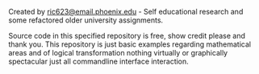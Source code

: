 Created by ric623@email.phoenix.edu - Self educational 
research and some refactored older university 
assignments.

Source code in this specified repository is free, 
show credit please and thank you. This repository is
just basic examples regarding mathematical areas
and of logical transformation nothing virtually or 
graphically spectacular just all commandline 
interface interaction.

